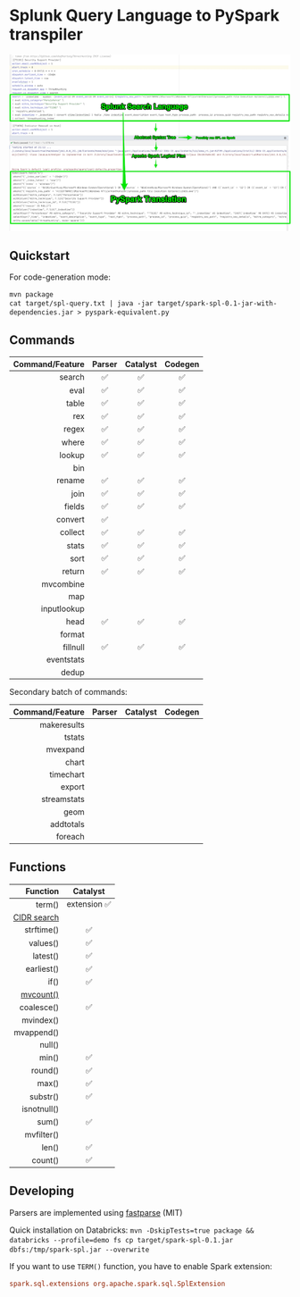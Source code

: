 # Splunk Query Language to PySpark transpiler

![.](spark-spl.png)

## Quickstart

For code-generation mode:

```shell script
mvn package
cat target/spl-query.txt | java -jar target/spark-spl-0.1-jar-with-dependencies.jar > pyspark-equivalent.py
```

## Commands

| Command/Feature | Parser | Catalyst | Codegen |
| ---: | :---: | :---: | :---: |
| search | ✅ | ✅ | ✅ |
| eval | ✅ | ✅ | ✅ |
| table | ✅ | ✅ | ✅ |
| rex | ✅ | ✅ | ✅ |
| regex | ✅ | ✅ | ✅ |
| where | ✅ | ✅ | ✅ |
| lookup | ✅ | ✅ | ✅ |
| bin |  |  |  |
| rename | ✅ | ✅ | ✅ |
| join | ✅ | ✅ | ✅ |
| fields | ✅ | ✅ | ✅ |
| convert | ✅ |  |  |
| collect | ✅ | ✅ | ✅ |
| stats | ✅ | ✅ | ✅ |
| sort | ✅ | ✅ | ✅ |
| return | ✅ | ✅ | ✅ |
| mvcombine |  |  |  |
| map |  |  |  |
| inputlookup |  |  |  |
| head | ✅ | ✅ | ✅ |
| format |  |  |  |
| fillnull | ✅ | ✅ | ✅ |
| eventstats |  |  |  |
| dedup |  |  |  |

Secondary batch of commands:

| Command/Feature | Parser | Catalyst | Codegen |
| ---: | :---: | :---: | :---: |
| makeresults |  |  |  |
| tstats |  |  |  |
| mvexpand |  |  |  |
| chart |  |  |  |
| timechart |  |  |  |
| export |  |  |  |
| streamstats |  |  |  |
| geom |  |  |  |
| addtotals |  |  |  |
| foreach |  |  |  |

 
## Functions

| Function | Catalyst |
| ---: | :---: |
| term() | extension ✅ |
| [CIDR search](https://docs.splunk.com/Documentation/Splunk/8.2.2/SearchReference/ConditionalFunctions#cidrmatch.28.22X.22.2CY.29) |  |  |  |
| strftime() | ✅ |
| values() | ✅ |
| latest() | ✅ |
| earliest() | ✅ |
| if() | ✅ |
| [mvcount()](https://docs.splunk.com/Documentation/SplunkCloud/8.2.2106/SearchReference/MultivalueEvalFunctions#mvcount.28MVFIELD.29) |  |
| coalesce() | ✅ |
| mvindex() |  |
| mvappend() |  |
| null() |  |
| min() | ✅ |
| round() | ✅ |
| max() | ✅ |
| substr() | ✅ |
| isnotnull() |  |
| sum() | ✅ |
| mvfilter() |  |
| len() | ✅ |
| count() | ✅ |

## Developing 

Parsers are implemented using [fastparse](https://github.com/com-lihaoyi/fastparse) (MIT)

Quick installation on Databricks: `mvn -DskipTests=true package && databricks --profile=demo fs cp target/spark-spl-0.1.jar dbfs:/tmp/spark-spl.jar --overwrite`

If you want to use `TERM()` function, you have to enable Spark extension:

```conf
spark.sql.extensions org.apache.spark.sql.SplExtension
```
